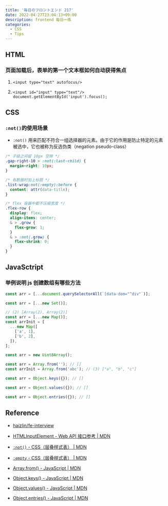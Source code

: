 ```yaml
---
title: '毎日のフロントエンド 217'
date: 2022-04-27T23:04:13+09:00
description: frontend 每日一练
categories:
  - CSS
  - Tips
---
```


## HTML

### 页面加载后，表单的第一个文本框如何自动获得焦点

1. `<input type="text" autofocus/>`

2. `<input id="input" type="text"/> document.getElementById('input').focus();`

## CSS

### `:not()`的使用场景

- `:not()` 用来匹配不符合一组选择器的元素。由于它的作用是防止特定的元素被选中，它也被称为反选伪类（negation pseudo-class）

```css
/* 子级之间留 10px 空隙 */
.gap-right-10 > :not(:last-child) {
  margin-right: 10px;
}

/* 有数据时加上标题 */
.list-wrap:not(:empty):before {
  content: attr(data-title);
}

/* flex 容器中都不压缩宽度 */
.flex-row {
  display: flex;
  align-items: center;
  & > .grow {
    flex-grow: 1;
  }
  & > :not(.grow) {
    flex-shrink: 0;
  }
}
```

## JavaSctript

### 举例说明 js 创建数组有哪些方法

```js
const arr = [...document.querySelectorAll(`[data-dom="^div"`)];

const arr = [...new Set()];

// (2) [Array(2), Array(2)]
const arr = [...new Map()];
const arrInit = [
  ...new Map([
    ['a', 1],
    ['b', 2],
  ]),
];

const arr = new Uint8Array();

const arr = Array.from(''); // []
const arrInit = Array.from('abc'); // (3) ["a", "b", "c"]

const arr = Object.keys({}); // []

const arr = Object.values({}); // []

const arr = Object.entries({}); // []
```

## Reference

- [haizlin/fe-interview](https://github.com/haizlin/fe-interview/blob/master/category/history.md)

- [HTMLInputElement - Web API 接口参考 | MDN](https://developer.mozilla.org/zh-CN/docs/Web/API/HTMLInputElement)

- [`:not()` - CSS（层叠样式表） | MDN](https://developer.mozilla.org/zh-CN/docs/Web/CSS/:not)

- [`:empty` - CSS（层叠样式表） | MDN](https://developer.mozilla.org/zh-CN/docs/Web/CSS/:empty)

- [Array.from() - JavaScript | MDN](https://developer.mozilla.org/zh-CN/docs/Web/JavaScript/Reference/Global_Objects/Array/from)

- [Object.keys() - JavaScript | MDN](https://developer.mozilla.org/zh-CN/docs/Web/JavaScript/Reference/Global_Objects/Object/keys)

- [Object.values() - JavaScript | MDN](https://developer.mozilla.org/zh-CN/docs/Web/JavaScript/Reference/Global_Objects/Object/values)

- [Object.entries() - JavaScript | MDN](https://developer.mozilla.org/zh-CN/docs/Web/JavaScript/Reference/Global_Objects/Object/entries)
